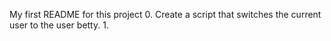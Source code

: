 My first README for this project
0. Create a script that switches the current user to the user betty.
1. 
